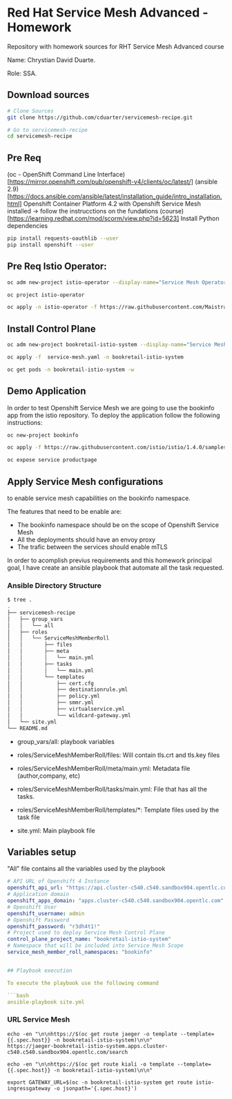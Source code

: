 # Red Hat Service Mesh Advanced - Homework

Repository with homework sources for RHT Service Mesh Advanced course

Name: Chrystian David Duarte.

Role: SSA.



## Download sources

```bash
# Clone Sources
git clone https://github.com/cduarter/servicemesh-recipe.git

# Go to servicemesh-recipe
cd servicemesh-recipe
```

## Pre Req

(oc - OpenShift Command Line Interface)[https://mirror.openshift.com/pub/openshift-v4/clients/oc/latest/]
(ansible 2.9) [https://docs.ansible.com/ansible/latest/installation_guide/intro_installation.html]
Openshift Container Platform 4.2 with Openshift Service Mesh installed -> follow the instrucctions on the fundations (course)[https://learning.redhat.com/mod/scorm/view.php?id=5623]
Install Python dependencies

```bash
pip install requests-oauthlib --user
pip install openshift --user
```

## Pre Req Istio Operator:

```bash
oc adm new-project istio-operator --display-name="Service Mesh Operator"

oc project istio-operator

oc apply -n istio-operator -f https://raw.githubusercontent.com/Maistra/istio-operator/maistra-1.0.0/deploy/servicemesh-operator.yaml
```

## Install Control Plane

```bash
oc adm new-project bookretail-istio-system --display-name="Service Mesh System"

oc apply -f  service-mesh.yaml -n bookretail-istio-system

oc get pods -n bookretail-istio-system -w

```

## Demo Application

In order to test Openshift Service Mesh we are going to use the bookinfo app from the istio repository.
To deploy the application follow the following instructions:

```bash
oc new-project bookinfo

oc apply -f https://raw.githubusercontent.com/istio/istio/1.4.0/samples/bookinfo/platform/kube/bookinfo.yaml -n bookinfo

oc expose service productpage
```

## Apply Service Mesh configurations

to enable service mesh capabilities on the bookinfo namespace.

The features that need to be enable are:

* The bookinfo namespace should be on the scope of Openshift Service Mesh
* All the deployments should have an envoy proxy
* The trafic between the services should enable mTLS

In order to acomplish previus requirements and this homework principal goal, I have create an ansible playbook that automate all the task requested.


### Ansible Directory Structure

```bash
$ tree .
.
├── servicemesh-recipe
│   ├── group_vars
│   │   └── all
│   ├── roles
│   │   └── ServiceMeshMemberRoll
│   │       ├── files
│   │       ├── meta
│   │       │   └── main.yml
│   │       ├── tasks
│   │       │   └── main.yml
│   │       └── templates
│   │           ├── cert.cfg
│   │           ├── destinationrule.yml
│   │           ├── policy.yml
│   │           ├── smmr.yml
│   │           ├── virtualservice.yml
│   │           └── wildcard-gateway.yml
│   └── site.yml
└── README.md

```

* group_vars/all: playbook variables

* roles/ServiceMeshMemberRoll/files: Will contain tls.crt and tls.key files

* roles/ServiceMeshMemberRoll/meta/main.yml: Metadata file (author,company, etc)

* roles/ServiceMeshMemberRoll/tasks/main.yml: File that has all the tasks.

* roles/ServiceMeshMemberRoll/templates/*: Template files used by the task file

* site.yml: Main playbook file


## Variables setup

"All" file contains all the variables used by the playbook

```yaml
# API URL of Openshift 4 Instance
openshift_api_url: "https://api.cluster-c540.c540.sandbox904.opentlc.com:6443"
# Application domain
openshift_apps_domain: "apps.cluster-c540.c540.sandbox904.opentlc.com"
# Openshift User
openshift_username: admin
# Openshift Password
openshift_password: "r3dh4t1!"
# Project used to deploy Service Mesh Control Plane
control_plane_project_name: "bookretail-istio-system"
# Namespace that will be included into Service Mesh Scope
service_mesh_member_roll_namespaces: "bookinfo"


## Playbook execution

To execute the playbook use the following command

```bash
ansible-playbook site.yml
```

### URL Service Mesh

```
echo -en "\n\nhttps://$(oc get route jaeger -o template --template={{.spec.host}} -n bookretail-istio-system)\n\n"
https://jaeger-bookretail-istio-system.apps.cluster-c540.c540.sandbox904.opentlc.com/search

echo -en "\n\nhttps://$(oc get route kiali -o template --template={{.spec.host}} -n bookretail-istio-system)\n\n"

export GATEWAY_URL=$(oc -n bookretail-istio-system get route istio-ingressgateway -o jsonpath='{.spec.host}')

```
